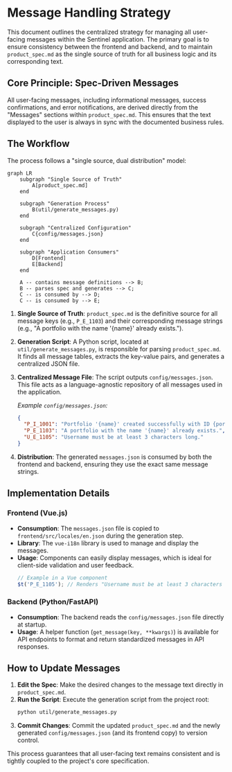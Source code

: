 # Message Handling Strategy

This document outlines the centralized strategy for managing all user-facing messages within the Sentinel application. The primary goal is to ensure consistency between the frontend and backend, and to maintain `product_spec.md` as the single source of truth for all business logic and its corresponding text.

## Core Principle: Spec-Driven Messages

All user-facing messages, including informational messages, success confirmations, and error notifications, are derived directly from the "Messages" sections within `product_spec.md`. This ensures that the text displayed to the user is always in sync with the documented business rules.

## The Workflow

The process follows a "single source, dual distribution" model:

```mermaid
graph LR
    subgraph "Single Source of Truth"
        A[product_spec.md]
    end

    subgraph "Generation Process"
        B(util/generate_messages.py)
    end

    subgraph "Centralized Configuration"
        C{config/messages.json}
    end

    subgraph "Application Consumers"
        D[Frontend]
        E[Backend]
    end

    A -- contains message definitions --> B;
    B -- parses spec and generates --> C;
    C -- is consumed by --> D;
    C -- is consumed by --> E;
```

1.  **Single Source of Truth**: `product_spec.md` is the definitive source for all message keys (e.g., `P_E_1103`) and their corresponding message strings (e.g., "A portfolio with the name '{name}' already exists.").

2.  **Generation Script**: A Python script, located at `util/generate_messages.py`, is responsible for parsing `product_spec.md`. It finds all message tables, extracts the key-value pairs, and generates a centralized JSON file.

3.  **Centralized Message File**: The script outputs `config/messages.json`. This file acts as a language-agnostic repository of all messages used in the application.

    *Example `config/messages.json`:*
    ```json
    {
      "P_I_1001": "Portfolio '{name}' created successfully with ID {portfolioId}.",
      "P_E_1103": "A portfolio with the name '{name}' already exists.",
      "U_E_1105": "Username must be at least 3 characters long."
    }
    ```

4.  **Distribution**: The generated `messages.json` is consumed by both the frontend and backend, ensuring they use the exact same message strings.

## Implementation Details

### Frontend (Vue.js)

-   **Consumption**: The `messages.json` file is copied to `frontend/src/locales/en.json` during the generation step.
-   **Library**: The `vue-i18n` library is used to manage and display the messages.
-   **Usage**: Components can easily display messages, which is ideal for client-side validation and user feedback.
    ```javascript
    // Example in a Vue component
    $t('P_E_1105'); // Renders "Username must be at least 3 characters long."
    ```

### Backend (Python/FastAPI)

-   **Consumption**: The backend reads the `config/messages.json` file directly at startup.
-   **Usage**: A helper function (`get_message(key, **kwargs)`) is available for API endpoints to format and return standardized messages in API responses.

## How to Update Messages

1.  **Edit the Spec**: Make the desired changes to the message text directly in `product_spec.md`.
2.  **Run the Script**: Execute the generation script from the project root:
    ```bash
    python util/generate_messages.py
    ```
3.  **Commit Changes**: Commit the updated `product_spec.md` and the newly generated `config/messages.json` (and its frontend copy) to version control.

This process guarantees that all user-facing text remains consistent and is tightly coupled to the project's core specification.

